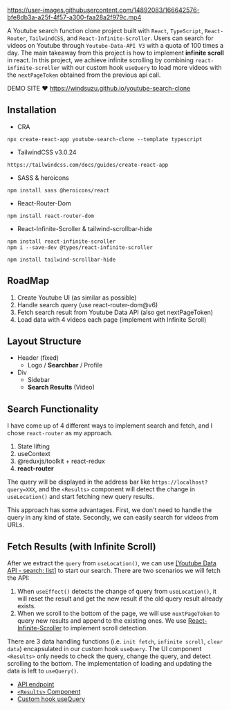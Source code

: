 https://user-images.githubusercontent.com/14892083/166642576-bfe8db3a-a25f-4f57-a300-faa28a2f979c.mp4

A Youtube search function clone project built with `React`, `TypeScript`, `React-Router`, `TailwindCSS`, and `React-Infinite-Scroller`. Users can search for videos on Youtube through `Youtube-Data-API V3` with a quota of 100 times a day. The main takeaway from this project is how to implement **infinite scroll** in react.  In this project, we achieve infinite scrolling by combining `react-infinite-scroller` with our custom hook `useQuery` to load more videos with the `nextPageToken` obtained from the previous api call.

DEMO SITE ❤️ https://windsuzu.github.io/youtube-search-clone

## Installation

- CRA

```
npx create-react-app youtube-search-clone --template typescript
```

- TailwindCSS v3.0.24

```
https://tailwindcss.com/docs/guides/create-react-app
```

- SASS & heroicons

```
npm install sass @heroicons/react
```

- React-Router-Dom

```
npm install react-router-dom
```

- React-Infinite-Scroller & tailwind-scrollbar-hide

```
npm install react-infinite-scroller
npm i --save-dev @types/react-infinite-scroller

npm install tailwind-scrollbar-hide
```

## RoadMap

1. Create Youtube UI (as similar as possible)
2. Handle search query (use react-router-dom@v6)
3. Fetch search result from Youtube Data API (also get nextPageToken)
4. Load data with 4 videos each page (implement with Infinite Scroll)

## Layout Structure

- Header (fixed)
  - Logo / **Searchbar** / Profile
- Div
  - Sidebar
  - **Search Results** (Video)

## Search Functionality

I have come up of 4 different ways to implement search and fetch, and I chose `react-router` as my approach. 

1. State lifting
2. useContext
3. @reduxjs/toolkit + react-redux
4. **react-router**

The query will be displayed in the address bar like `https://localhost?query=XXX`, and the `<Results>` component will detect the change in `useLocation()` and start fetching new query results.

This approach has some advantages. First, we don't need to handle the query in any kind of state. Secondly, we can easily search for videos from URLs.

## Fetch Results (with Infinite Scroll)

After we extract the `query` from `useLocation()`, we can use [[Youtube Data API - search: list]](https://developers.google.com/youtube/v3/docs/search/list) to start our search. There are two scenarios we will fetch the API:

1. When `useEffect()` detects the change of query from `useLocation()`, it will reset the result and get the new result if the old query result already exists.
2. When we scroll to the bottom of the page, we will use `nextPageToken` to query new results and append to the existing ones. We use [React-Infinite-Scroller](https://github.com/danbovey/react-infinite-scroller) to implement scroll detection.

There are 3 data handling functions (i.e. `init fetch`, `infinite scroll`, `clear data`) encapsulated in our custom hook `useQuery`. The UI component `<Results>` only needs to check the query, change the query, and detect scrolling to the bottom. The implementation of loading and updating the data is left to `useQuery()`.

- [API endpoint](src/lib/api.ts)
- [`<Results>` Component](src/components/results.tsx)
- [Custom hook useQuery](src/hooks/useQuery.ts)
